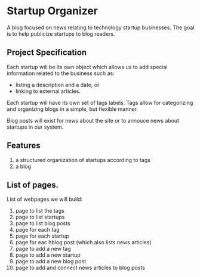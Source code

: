 # Startup Organizer
A blog focused on news relating to technology startup businesses.
The goal is to help publicize startups to blog readers.

## Project Specification
Each startup will be its own object which allows us to add special
information related to the business such as:
- listing a description and a date, or
- linking to external articles.

Each startup will have its own set of tags labels.
Tags allow for categorizing and organizing blogs in a simple, but
flexible manner.

Blog posts will exist for news about the site or to annouce news about
startups in our system.

## Features
1. a structured organization of startups according to tags
2. a blog

## List of pages.
List of webpages we will build:
1. page to list the tags
2. page to list startups
3. page to list blog posts
4. page for each tag
5. page for each startup
6. page for eac hblog post (which also lists news articles)
7. page to add a new tag
8. page to add a new startup
9. page to add a new blog post
10. page to add and connect news articles to blog posts